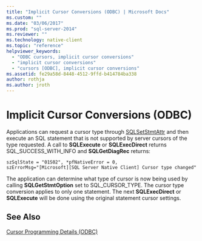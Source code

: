 ```yaml
---
title: "Implicit Cursor Conversions (ODBC) | Microsoft Docs"
ms.custom: ""
ms.date: "03/06/2017"
ms.prod: "sql-server-2014"
ms.reviewer: ""
ms.technology: native-client
ms.topic: "reference"
helpviewer_keywords: 
  - "ODBC cursors, implicit cursor conversions"
  - "implicit cursor conversions"
  - "cursors [ODBC], implicit cursor conversions"
ms.assetid: fe29a58d-8448-4512-9ffd-b414784ba338
author: rothja
ms.author: jroth
---
```

# Implicit Cursor Conversions (ODBC)
  Applications can request a cursor type through [SQLSetStmtAttr](../../native-client-odbc-api/sqlsetstmtattr.md) and then execute an SQL statement that is not supported by server cursors of the type requested. A call to **SQLExecute** or **SQLExecDirect** returns SQL_SUCCESS_WITH_INFO and **SQLGetDiagRec** returns:  
  
```  
szSqlState = "01S02", *pfNativeError = 0,  
szErrorMsg="[Microsoft][SQL Server Native Client] Cursor type changed"  
```  
  
 The application can determine what type of cursor is now being used by calling **SQLGetStmtOption** set to SQL_CURSOR_TYPE. The cursor type conversion applies to only one statement. The next **SQLExecDirect** or **SQLExecute** will be done using the original statement cursor settings.  
  
## See Also  
 [Cursor Programming Details &#40;ODBC&#41;](cursor-programming-details-odbc.md)  
  
  
